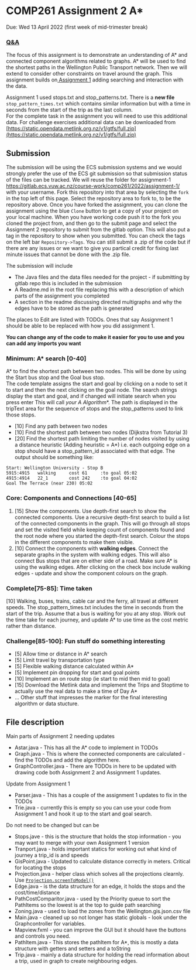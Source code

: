 # COMP261 Assignment 2 A*

Due: Wed 13 April 2022 (first week of mid-trimester break)

### [Q&A](Q&A.md)

The focus of this assignment is to demonstrate an understanding of A* and connected component algorithms related to graphs. 
A* will be used to find the shortest paths in the Wellington Public Transport network. 
Then we will extend to consider other constraints on travel around the graph. 
This assignment builds on[ Assignment 1](https://gitlab.ecs.vuw.ac.nz/lms/comp261/2022/ass1) adding searching and interaction with the data.

Assignment 1 used stops.txt and stop_patterns.txt. 
There is a **new file** `stop_pattern_times.txt` which contains similar information but with a time in seconds from the start of the trip as the last column.  
For the complete task in the assignment you will need to use this additional data. 
For challenge exercises additional data can be downloaded from [https://static.opendata.metlink.org.nz/v1/gtfs/full.zip](https://static.opendata.metlink.org.nz/v1/gtfs/full.zip)

## Submission
The submission will be using the ECS submission systems and we would strongly prefer the use of the ECS git submission so that submission status of the files can be tracked. We will reuse the folder for assignment-1 https://gitlab.ecs.vuw.ac.nz/course-work/comp261/2022/assignment-1/<username> with your username.  Fork this repository into that area by selecting the `fork` in the top left of this page.  Select the repository area to fork to, to be the repository above. Once you have forked the assignment, you can clone the assignment using the blue `Clone` button to get a copy of your project on your local machine. When you have working code push it to the fork you cloned the project from, and then go to the submit page and select the Assignment 2 repository to submit from the gitlab option.  This will also put a tag in the repository to show when you submitted.  You can check the tags on the left bar `Repository->Tags`.  You can still submit a .zip of the code but if there are any issues or we want to give you partical credit for fixing last minute issues that cannot be done with the .zip file.

The submission will include
* The Java files and the data files needed for the project - if submitting by gitlab repo this is included in the submission
* A Readme.md in the root file replacing this with a description of which parts of the assignment you completed
* A section in the readme discussing directed multigraphs and why the edges have to be stored as the path is generated  

The places to Edit are listed with TODOs.  Ones that say Assignment 1 should be able to be replaced with how you did assignment 1.

**You can change any of the code to make it easier for you to use and you can add any imports you want**



### Minimum: A* search [0-40]
A* to find the shortest path between two nodes. This will be done by using the Start bus stop and the Goal bus stop.  
The code template assigns the start and goal by clicking on a node to set it to start and then the next clicking on the goal node. 
The search strings display the start and goal, and if changed will initiate search when you press enter 
This will call **your A* Algorithm**. The path is displayed in the tripText area for the sequence of stops and the stop_patterns used to link those stops. 
* [10] Find any path between two nodes
* [10] Find the shortest path between two nodes (Dijkstra from Tutorial 3)
* [20] Find the shortest path limiting the number of nodes visited by using a distance heuristic (Adding heuristic = A*)
i.e. each outgoing edge on a stop should have a stop_pattern_id associated with that edge. The output should be something like:
```
Start: Wellington University - Stop B
5915:4915	walking  	cost 61	    :to goal 05:02
4915:4914	22_1  	    cost 242	:to goal 04:02
Goal The Terrace (near 230) 05:02
```

### Core: Components and Connections [40-65]
1. [15] Show the components. Use depth-first search to show the connected components. Use a recursive depth-first search to build a list of the connected components in the graph. This will go through all stops and set the visited field while keeping count of components found and the root node where you started the depth-first search. Colour the stops in the different components to make them visible. 
2. [10] Connect the components with **walking edges**. Connect the separate graphs in the system with walking edges. This will also connect Bus stops that are on either side of a road. Make sure A* is using the walking edges. After clicking on the check box include walking edges - update and show the component colours on the graph.

### Complete[75-85]: Time taken
[10] Walking, buses, trains, cable car and the ferry, all travel at different speeds. The stop_pattern_times.txt includes the time in seconds from the start of the trip. Assume that a bus is waiting for you at any stop.  Work out the time take for each journey, and update A* to use time as the cost metric rather than distance.

### Challenge[85-100]: Fun stuff do something interesting
* [5] Allow time or distance in A* search
* [5] Limit travel by transportation type
* [5] Flexible walking distance calculated within A*
* [5] Implement pin dropping for start and goal points
* [10] Implement an on route stop (ie start to mid then mid to goal)
* [15] Download the Metlink data and implement the Trips and Stoptime to actually use the real data to make a time of Day A*
* ... Other stuff that impresses the marker for the final interesting algorithm or data stucture.

## File description
Main parts of Assignment 2 needing updates
* Astar.java - This has all the A* code to implement in TODOs
* Graph.java - This is where the connected components are calculated - find the TODOs and add the algorithm here.
* GraphController.java - There are TODOs in here to be updated with drawing code both Assignment 2 and Assignment 1 updates.

Update from Assignment 1
* Parser.java - This has a couple of the assignment 1 updates to fix in the TODOs
* Trie.java - currently this is empty so you can use your code from Assignment 1 and hook it up to the start and goal search. 

Do not need to be changed but can be
* Stops.jave - this is the structure that holds the stop information - you may want to merge with your own Assignment 1 version
* Tranport.java - holds important statics for working out what kind of journey a trip_id is and speeds
* GisPoint.java - Updated to calculate distance correctly in meters. Critical for locating the stops
* Projection.java - helper class which solves all the projections clearnly.  Use [`Projection.screenToModel()`](src/main/java/comp261/assig2/Projection.java#17)
* Edge.java - is the data structure for an edge, it holds the stops and the cost/time/distance
* PathCostComparitor.java - used by the Priority queue to sort the PathItems so the lowest is at the top to guide path searching
* Zoning.java - used to load the zones from the Wellington.gis.json.csv file  
* Main.java - cleaned up so not longer has static globals - look under the Graphcontroller for variables.
* Mapview.fxml - you can improve the GUI but it should have the buttons and controls you need.
* PathItem.java - This stores the pathItem for A*, this is mostly a data structure with getters and setters and a toString
* Trip.java - mainly a data structure for holding the read information about a trip, used in graph to create neighbouring edges.




